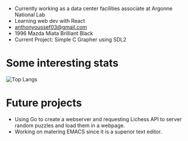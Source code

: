 
- Currently working as a data center facilities associate at Argonne National Lab
- Learning web dev with React
- anthonyoussef03@gmail.com
- 1996 Mazda Miata Brilliant Black
- Current Project: Simple C Grapher using SDL2








# Some interesting stats

![Top Langs](https://github-readme-stats.vercel.app/api/top-langs/?username=anyoussef&layout=compact&langs_count=8&theme=default)

# Future projects
- Using Go to create a webserver and requesting Lichess API to server random puzzles and load them in a webpage.
- Working on matering EMACS since it is a superior text editor. 
